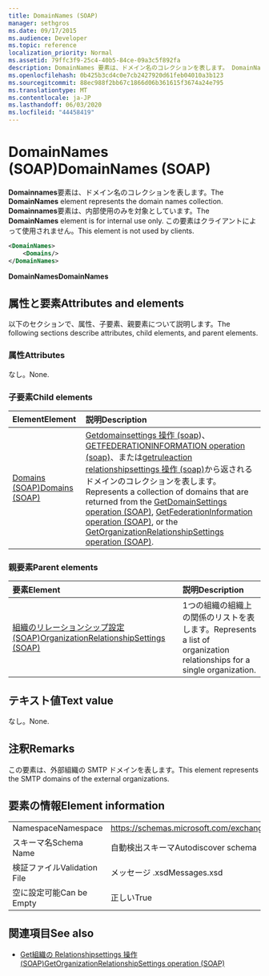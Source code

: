 ```yaml
---
title: DomainNames (SOAP)
manager: sethgros
ms.date: 09/17/2015
ms.audience: Developer
ms.topic: reference
localization_priority: Normal
ms.assetid: 79ffc3f9-25c4-40b5-84ce-09a3c5f892fa
description: DomainNames 要素は、ドメイン名のコレクションを表します。 DomainNames 要素は、内部使用のみを対象としています。 この要素はクライアントによって使用されません。
ms.openlocfilehash: 0b425b3cd4c0e7cb2427920d61feb04010a3b123
ms.sourcegitcommit: 88ec988f2bb67c1866d06b361615f3674a24e795
ms.translationtype: MT
ms.contentlocale: ja-JP
ms.lasthandoff: 06/03/2020
ms.locfileid: "44458419"
---
```

# <a name="domainnames-soap"></a><span data-ttu-id="c9be5-105">DomainNames (SOAP)</span><span class="sxs-lookup"><span data-stu-id="c9be5-105">DomainNames (SOAP)</span></span>

<span data-ttu-id="c9be5-106">**Domainnames**要素は、ドメイン名のコレクションを表します。</span><span class="sxs-lookup"><span data-stu-id="c9be5-106">The **DomainNames** element represents the domain names collection.</span></span> <span data-ttu-id="c9be5-107">**Domainnames**要素は、内部使用のみを対象としています。</span><span class="sxs-lookup"><span data-stu-id="c9be5-107">The **DomainNames** element is for internal use only.</span></span> <span data-ttu-id="c9be5-108">この要素はクライアントによって使用されません。</span><span class="sxs-lookup"><span data-stu-id="c9be5-108">This element is not used by clients.</span></span> 
  
```XML
<DomainNames>
    <Domains/>
</DomainNames>
```

 <span data-ttu-id="c9be5-109">**DomainNames**</span><span class="sxs-lookup"><span data-stu-id="c9be5-109">**DomainNames**</span></span>
## <a name="attributes-and-elements"></a><span data-ttu-id="c9be5-110">属性と要素</span><span class="sxs-lookup"><span data-stu-id="c9be5-110">Attributes and elements</span></span>

<span data-ttu-id="c9be5-111">以下のセクションで、属性、子要素、親要素について説明します。</span><span class="sxs-lookup"><span data-stu-id="c9be5-111">The following sections describe attributes, child elements, and parent elements.</span></span>
  
### <a name="attributes"></a><span data-ttu-id="c9be5-112">属性</span><span class="sxs-lookup"><span data-stu-id="c9be5-112">Attributes</span></span>

<span data-ttu-id="c9be5-113">なし。</span><span class="sxs-lookup"><span data-stu-id="c9be5-113">None.</span></span>
  
### <a name="child-elements"></a><span data-ttu-id="c9be5-114">子要素</span><span class="sxs-lookup"><span data-stu-id="c9be5-114">Child elements</span></span>

|<span data-ttu-id="c9be5-115">**Element**</span><span class="sxs-lookup"><span data-stu-id="c9be5-115">**Element**</span></span>|<span data-ttu-id="c9be5-116">**説明**</span><span class="sxs-lookup"><span data-stu-id="c9be5-116">**Description**</span></span>|
|:-----|:-----|
|[<span data-ttu-id="c9be5-117">Domains (SOAP)</span><span class="sxs-lookup"><span data-stu-id="c9be5-117">Domains (SOAP)</span></span>](domains-soap.md) <br/> |<span data-ttu-id="c9be5-118">[Getdomainsettings 操作 (soap](getdomainsettings-operation-soap.md))、 [GETFEDERATIONINFORMATION operation (soap)](getfederationinformation-operation-soap.md)、または[getruleaction relationshipsettings 操作 (soap)](getorganizationrelationshipsettings-operation-soap.md)から返されるドメインのコレクションを表します。</span><span class="sxs-lookup"><span data-stu-id="c9be5-118">Represents a collection of domains that are returned from the [GetDomainSettings operation (SOAP)](getdomainsettings-operation-soap.md), [GetFederationInformation operation (SOAP)](getfederationinformation-operation-soap.md), or the [GetOrganizationRelationshipSettings operation (SOAP)](getorganizationrelationshipsettings-operation-soap.md).</span></span>  <br/> |
   
### <a name="parent-elements"></a><span data-ttu-id="c9be5-119">親要素</span><span class="sxs-lookup"><span data-stu-id="c9be5-119">Parent elements</span></span>

|<span data-ttu-id="c9be5-120">**要素**</span><span class="sxs-lookup"><span data-stu-id="c9be5-120">**Element**</span></span>|<span data-ttu-id="c9be5-121">**説明**</span><span class="sxs-lookup"><span data-stu-id="c9be5-121">**Description**</span></span>|
|:-----|:-----|
|[<span data-ttu-id="c9be5-122">組織のリレーションシップ設定 (SOAP)</span><span class="sxs-lookup"><span data-stu-id="c9be5-122">OrganizationRelationshipSettings (SOAP)</span></span>](organizationrelationshipsettings-soap.md) <br/> |<span data-ttu-id="c9be5-123">1つの組織の組織上の関係のリストを表します。</span><span class="sxs-lookup"><span data-stu-id="c9be5-123">Represents a list of organization relationships for a single organization.</span></span>  <br/> |
   
## <a name="text-value"></a><span data-ttu-id="c9be5-124">テキスト値</span><span class="sxs-lookup"><span data-stu-id="c9be5-124">Text value</span></span>

<span data-ttu-id="c9be5-125">なし。</span><span class="sxs-lookup"><span data-stu-id="c9be5-125">None.</span></span>
  
## <a name="remarks"></a><span data-ttu-id="c9be5-126">注釈</span><span class="sxs-lookup"><span data-stu-id="c9be5-126">Remarks</span></span>

<span data-ttu-id="c9be5-127">この要素は、外部組織の SMTP ドメインを表します。</span><span class="sxs-lookup"><span data-stu-id="c9be5-127">This element represents the SMTP domains of the external organizations.</span></span>
  
## <a name="element-information"></a><span data-ttu-id="c9be5-128">要素の情報</span><span class="sxs-lookup"><span data-stu-id="c9be5-128">Element information</span></span>

|||
|:-----|:-----|
|<span data-ttu-id="c9be5-129">Namespace</span><span class="sxs-lookup"><span data-stu-id="c9be5-129">Namespace</span></span>  <br/> |https://schemas.microsoft.com/exchange/2010/Autodiscover  <br/> |
|<span data-ttu-id="c9be5-130">スキーマ名</span><span class="sxs-lookup"><span data-stu-id="c9be5-130">Schema Name</span></span>  <br/> |<span data-ttu-id="c9be5-131">自動検出スキーマ</span><span class="sxs-lookup"><span data-stu-id="c9be5-131">Autodiscover schema</span></span>  <br/> |
|<span data-ttu-id="c9be5-132">検証ファイル</span><span class="sxs-lookup"><span data-stu-id="c9be5-132">Validation File</span></span>  <br/> |<span data-ttu-id="c9be5-133">メッセージ .xsd</span><span class="sxs-lookup"><span data-stu-id="c9be5-133">Messages.xsd</span></span>  <br/> |
|<span data-ttu-id="c9be5-134">空に設定可能</span><span class="sxs-lookup"><span data-stu-id="c9be5-134">Can be Empty</span></span>  <br/> |<span data-ttu-id="c9be5-135">正しい</span><span class="sxs-lookup"><span data-stu-id="c9be5-135">True</span></span>  <br/> |
   
## <a name="see-also"></a><span data-ttu-id="c9be5-136">関連項目</span><span class="sxs-lookup"><span data-stu-id="c9be5-136">See also</span></span>

- [<span data-ttu-id="c9be5-137">Get組織の Relationshipsettings 操作 (SOAP)</span><span class="sxs-lookup"><span data-stu-id="c9be5-137">GetOrganizationRelationshipSettings operation (SOAP)</span></span>](getorganizationrelationshipsettings-operation-soap.md)

